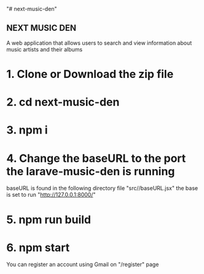 "# next-music-den" 
## NEXT MUSIC DEN
A web application that allows users to search and view information about music artists and their albums

# 1. Clone or Download the zip file
# 2. cd next-music-den
# 3. npm i
# 4. Change the baseURL to the port the larave-music-den is running
baseURL is found in the following directory file "src//baseURL.jsx"
the base is set to run "http://127.0.0.1:8000/"
# 5. npm run build
# 6. npm start

You can register an account using Gmail on "/register" page 
